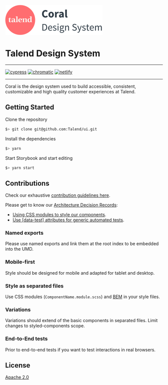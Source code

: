 ![Coral](https://raw.githubusercontent.com/Talend/design-system/master/.storybook/logo.svg)

# Talend Design System

<hr />

[![cypress](https://github.com/Talend/ui/actions/workflows/design-system-component-testing.yml/badge.svg)](https://github.com/Talend/ui/actions/workflows/design-system-component-testing.yml)
[![chromatic](https://github.com/Talend/ui/actions/workflows/design-system-visual-testing.yml/badge.svg)](https://github.com/Talend/ui/actions/workflows/design-system-visual-testing.yml)
[![netlify](https://github.com/Talend/ui/actions/workflows/design-system-deploy.yml/badge.svg)](https://github.com/Talend/ui/actions/workflows/design-system-deploy.yml)

<hr />

Coral is the design system used to build accessible, consistent, customizable and high quality customer experiences at Talend.

## Getting Started

Clone the repository

```sh
$> git clone git@github.com:Talend/ui.git
```

Install the dependencies

```sh
$> yarn
```

Start Storybook and start editing

```sh
$> yarn start
```

## Contributions

Check our exhaustive [contribution guidelines here](./CONTRIBUTING.md).

Please get to know our [Architecture Decision Records](https://github.com/joelparkerhenderson/architecture-decision-record#what-is-an-architecture-decision-record):

- [Using CSS modules to style our components](./adr/css-modules.md).
- [Use [data-test] attributes for generic automated tests](./adr/css-modules.md).

### Named exports

Please use named exports and link them at the root index to be embedded into the UMD.

### Mobile-first

Style should be designed for mobile and adapted for tablet and desktop.

### Style as separated files

Use CSS modules (`ComponentName.module.scss`) and [BEM](http://getbem.com/introduction/) in your style files.

### Variations

Variations should extend of the basic components in separated files.
Limit changes to styled-components scope.

### End-to-End tests

Prior to end-to-end tests if you want to test interactions in real browsers.

## License

[Apache 2.0](https://github.com/Talend/design-system/blob/master/LICENSE)
